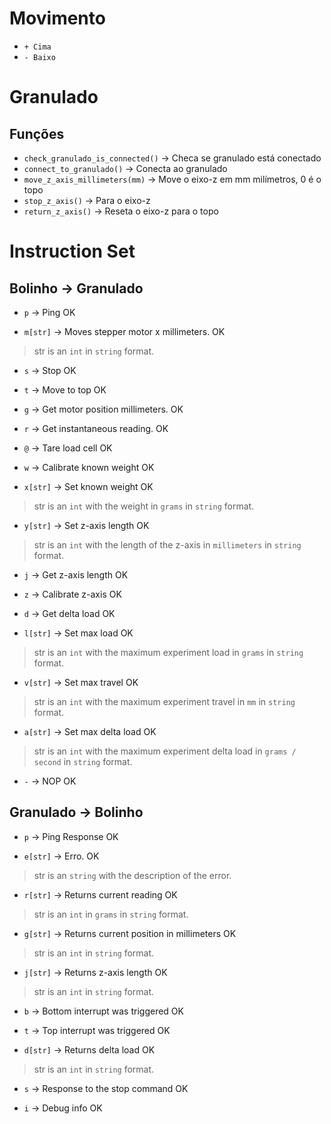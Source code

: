 # Movimento
* `+ Cima`
* `- Baixo`

# Granulado
## Funções
* `check_granulado_is_connected()` -> Checa se granulado está conectado
* `connect_to_granulado()` -> Conecta ao granulado
* `move_z_axis_millimeters(mm)` -> Move o eixo-z em mm milímetros, 0 é o topo
* `stop_z_axis()` -> Para o eixo-z
* `return_z_axis()` -> Reseta o eixo-z para o topo

<!--
``` python
from bolinho_api.experiment import experiment_api

current_reading = {
    z_axis_pos,
    current_load,
    max_load,
    status
}
# por enquanto não
experiment_api.set_readings(current_reading)
```
temp_ini
[1000]
temp_ens
-->


# Instruction Set
## Bolinho -> Granulado

* `p` -> Ping OK

* `m[str]` -> Moves stepper motor x millimeters. OK
> str is an `int` in `string` format.

* `s` -> Stop OK

* `t` -> Move to top OK

* `g` -> Get motor position millimeters. OK

* `r` -> Get instantaneous reading. OK

* `@` -> Tare load cell OK

* `w` -> Calibrate known weight OK

* `x[str]` -> Set known weight OK
> str is an `int` with the weight in `grams` in `string` format.

* `y[str]` -> Set z-axis length OK
> str is an `int` with the length of the z-axis in `millimeters` in `string` format.

* `j` -> Get z-axis length OK

* `z` -> Calibrate z-axis OK

* `d` -> Get delta load OK

* `l[str]` -> Set max load OK
> str is an `int` with the maximum experiment load in `grams` in `string` format.

* `v[str]` -> Set max travel OK
> str is an `int` with the maximum experiment travel in `mm` in `string` format.

* `a[str]` -> Set max delta load OK
> str is an `int` with the maximum experiment delta load in `grams / second` in `string` format.

* `-` -> NOP OK


## Granulado -> Bolinho

* `p` -> Ping Response OK

* `e[str]` -> Erro. OK
> str is an `string` with the description of the error.

* `r[str]` -> Returns current reading OK
> str is an `int` in `grams` in `string` format.

* `g[str]` -> Returns current position in millimeters OK
> str is an `int` in `string` format.

* `j[str]` -> Returns z-axis length OK
> str is an `int` in `string` format.

* `b` -> Bottom interrupt was triggered OK

* `t` -> Top interrupt was triggered OK

* `d[str]` -> Returns delta load OK
> str is an `int` in `string` format.

* `s` -> Response to the stop command OK

* `i` -> Debug info OK